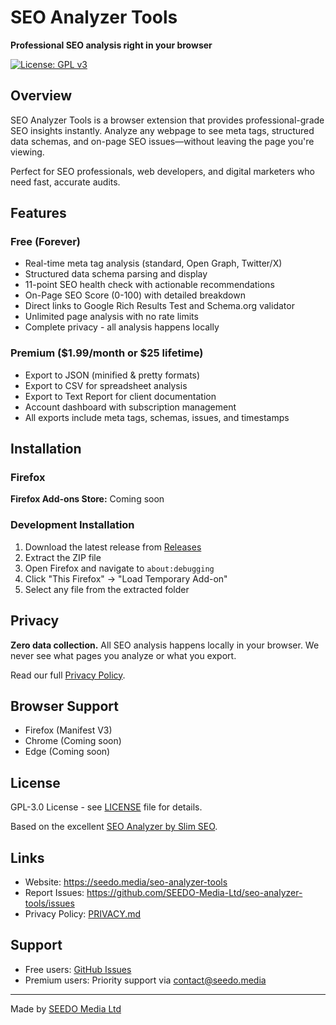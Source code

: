# SEO Analyzer Tools

**Professional SEO analysis right in your browser**

[![License: GPL v3](https://img.shields.io/badge/License-GPLv3-blue.svg)](https://www.gnu.org/licenses/gpl-3.0)

## Overview

SEO Analyzer Tools is a browser extension that provides professional-grade SEO insights instantly. Analyze any webpage to see meta tags, structured data schemas, and on-page SEO issues—without leaving the page you're viewing.

Perfect for SEO professionals, web developers, and digital marketers who need fast, accurate audits.

## Features

### Free (Forever)
- Real-time meta tag analysis (standard, Open Graph, Twitter/X)
- Structured data schema parsing and display
- 11-point SEO health check with actionable recommendations
- On-Page SEO Score (0-100) with detailed breakdown
- Direct links to Google Rich Results Test and Schema.org validator
- Unlimited page analysis with no rate limits
- Complete privacy - all analysis happens locally

### Premium ($1.99/month or $25 lifetime)
- Export to JSON (minified & pretty formats)
- Export to CSV for spreadsheet analysis
- Export to Text Report for client documentation
- Account dashboard with subscription management
- All exports include meta tags, schemas, issues, and timestamps

## Installation

### Firefox
**Firefox Add-ons Store:** Coming soon

### Development Installation
1. Download the latest release from [Releases](https://github.com/SEEDO-Media-Ltd/seo-analyzer-tools/releases)
2. Extract the ZIP file
3. Open Firefox and navigate to `about:debugging`
4. Click "This Firefox" → "Load Temporary Add-on"
5. Select any file from the extracted folder

## Privacy

**Zero data collection.** All SEO analysis happens locally in your browser. We never see what pages you analyze or what you export.

Read our full [Privacy Policy](PRIVACY.md).

## Browser Support

- Firefox (Manifest V3)
- Chrome (Coming soon)
- Edge (Coming soon)

## License

GPL-3.0 License - see [LICENSE](LICENSE) file for details.

Based on the excellent [SEO Analyzer by Slim SEO](https://github.com/elightup/seo-analyzer).

## Links

- Website: https://seedo.media/seo-analyzer-tools
- Report Issues: https://github.com/SEEDO-Media-Ltd/seo-analyzer-tools/issues
- Privacy Policy: [PRIVACY.md](PRIVACY.md)

## Support

- Free users: [GitHub Issues](https://github.com/SEEDO-Media-Ltd/seo-analyzer-tools/issues)
- Premium users: Priority support via contact@seedo.media

---

Made by [SEEDO Media Ltd](https://seedo.media)
